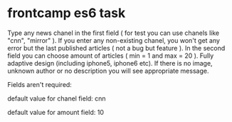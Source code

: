 # frontcamp es6 task

Type any news chanel in the first field ( for test you can use chanels like "cnn", "mirror" ). If you enter any non-existing chanel, you won't get any error but the last published articles ( not a bug but feature ).
In the second field you can choose amount of articles ( min = 1 and max = 20 ).
Fully adaptive design (including iphone5, iphone6 etc).
If there is no image, unknown author or no description you will see appropriate message.

Fields aren't required:

default value for chanel field: cnn

default value for amount field: 10
